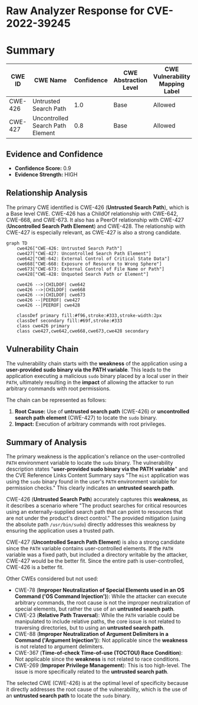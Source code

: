 # Raw Analyzer Response for CVE-2022-39245

# Summary

| CWE ID | CWE Name | Confidence | CWE Abstraction Level | CWE Vulnerability Mapping Label | CWE-Vulnerability Mapping Notes |
|---|---|---|---|---|---|
| CWE-426 | Untrusted Search Path | 1.0 | Base | Allowed | Primary CWE |
| CWE-427 | Uncontrolled Search Path Element | 0.8 | Base | Allowed | Secondary Candidate |

## Evidence and Confidence

*   **Confidence Score:** 0.9
*   **Evidence Strength:** HIGH

## Relationship Analysis
The primary CWE identified is CWE-426 (**Untrusted Search Path**), which is a Base level CWE. CWE-426 has a ChildOf relationship with CWE-642, CWE-668, and CWE-673. It also has a PeerOf relationship with CWE-427 (**Uncontrolled Search Path Element**) and CWE-428. The relationship with CWE-427 is especially relevant, as CWE-427 is also a strong candidate.

```mermaid
graph TD
    cwe426["CWE-426: Untrusted Search Path"]
    cwe427["CWE-427: Uncontrolled Search Path Element"]
    cwe642["CWE-642: External Control of Critical State Data"]
    cwe668["CWE-668: Exposure of Resource to Wrong Sphere"]
    cwe673["CWE-673: External Control of File Name or Path"]
    cwe428["CWE-428: Unquoted Search Path or Element"]

    cwe426 -->|CHILDOF| cwe642
    cwe426 -->|CHILDOF| cwe668
    cwe426 -->|CHILDOF| cwe673
    cwe426 --|PEEROF| cwe427
    cwe426 --|PEEROF| cwe428

    classDef primary fill:#f96,stroke:#333,stroke-width:2px
    classDef secondary fill:#69f,stroke:#333
    class cwe426 primary
    class cwe427,cwe642,cwe668,cwe673,cwe428 secondary
```

## Vulnerability Chain
The vulnerability chain starts with the **weakness** of the application using a **user-provided sudo binary via the PATH variable**. This leads to the application executing a malicious `sudo` binary placed by a local user in their `PATH`, ultimately resulting in the **impact** of allowing the attacker to run arbitrary commands with root permissions.

The chain can be represented as follows:
1.  **Root Cause:** Use of **untrusted search path** (CWE-426) or **uncontrolled search path element** (CWE-427) to locate the `sudo` binary.
2.  **Impact:** Execution of arbitrary commands with root privileges.

## Summary of Analysis
The primary weakness is the application's reliance on the user-controlled `PATH` environment variable to locate the `sudo` binary. The vulnerability description states "**user-provided sudo binary via the PATH variable**" and the CVE Reference Links Content Summary says "The `mist` application was using the `sudo` binary found in the user's `PATH` environment variable for permission checks." This clearly indicates an **untrusted search path**.

CWE-426 (**Untrusted Search Path**) accurately captures this **weakness**, as it describes a scenario where "The product searches for critical resources using an externally-supplied search path that can point to resources that are not under the product's direct control." The provided mitigation (using the absolute path `/usr/bin/sudo`) directly addresses this weakness by ensuring the application uses a trusted path.

CWE-427 (**Uncontrolled Search Path Element**) is also a strong candidate since the `PATH` variable contains user-controlled elements. If the `PATH` variable was a fixed path, but included a directory writable by the attacker, CWE-427 would be the better fit. Since the entire path is user-controlled, CWE-426 is a better fit.

Other CWEs considered but not used:

*   CWE-78 (**Improper Neutralization of Special Elements used in an OS Command ('OS Command Injection')**): While the attacker can execute arbitrary commands, the root cause is not the improper neutralization of special elements, but rather the use of an **untrusted search path**.
*   CWE-23 (**Relative Path Traversal**): While the `PATH` variable could be manipulated to include relative paths, the core issue is not related to traversing directories, but to using an **untrusted search path**.
*   CWE-88 (**Improper Neutralization of Argument Delimiters in a Command ('Argument Injection')**): Not applicable since the **weakness** is not related to argument delimiters.
*   CWE-367 (**Time-of-check Time-of-use (TOCTOU) Race Condition**): Not applicable since the **weakness** is not related to race conditions.
*   CWE-269 (**Improper Privilege Management**): This is too high-level. The issue is more specifically related to the **untrusted search path**.

The selected CWE (CWE-426) is at the optimal level of specificity because it directly addresses the root cause of the vulnerability, which is the use of an **untrusted search path** to locate the `sudo` binary.